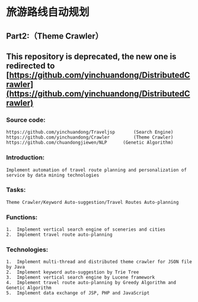 旅游路线自动规划
=============
Part2:（Theme Crawler）
-------------
This repository is deprecated, the new one is redirected to [https://github.com/yinchuandong/DistributedCrawler](https://github.com/yinchuandong/DistributedCrawler)
-------------
### Source code:
    https://github.com/yinchuandong/Traveljsp		(Search Engine)
    https://github.com/yinchuandong/Crawler  		(Theme Crawler)
    https://github.com/chuandongjiewen/NLP	  	(Genetic Algorithm)
### Introduction: 
    Implement automation of travel route planning and personalization of service by data mining technologies
### Tasks: 
    Theme Crawler/Keyword Auto-suggestion/Travel Routes Auto-planning
### Functions:
    1.	Implement vertical search engine of sceneries and cities
    2.	Implement travel route auto-planning
### Technologies:
    1.	Implement multi-thread and distributed theme crawler for JSON file by Java
    2.	Implement keyword auto-suggestion by Trie Tree
    3.	Implement vertical search engine by Lucene framework
    4.	Implement travel route auto-planning by Greedy Algorithm and Genetic Algorithm
    5.	Implement data exchange of JSP, PHP and JavaScript
